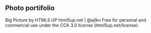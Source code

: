 ## Photo portifolio

Big Picture by HTML5 UP
html5up.net | @ajlkn
Free for personal and commercial use under the CCA 3.0 license (html5up.net/license)

